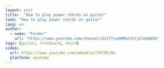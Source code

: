 ```yaml
---
layout: post
title:  "How to play power chords on guitar"
lead: "How to play power chords on guitar"
lang: en
author:
  - name: "Fender"
    url: "https://www.youtube.com/channel/UCI7fys0WM62xF2jUlUdq0XQ"
tags: [guitar, fretboard, chord]
video:
  url: https://www.youtube.com/embed/yx776lM5J9o
  platform: youtube
---
```

